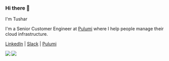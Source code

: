 ### Hi there 👋

I'm Tushar

I'm a Senior Customer Engineer at [Pulumi](https://www.pulumi.com/about/) where I help people manage their cloud infrastructure.

[LinkedIn](https://www.linkedin.com/in/tusharrshah/) | [Slack](https://slack.pulumi.com/) | [Pulumi](https://www.pulumi.com/about/)

<a href="https://feisky.xyz/about">
  <img align="left" src="https://github-readme-stats.vercel.app/api?username=tusharshahrs&show_icons=true" />
</a>

<a href="https://feisky.xyz/about">
  <img align="left" src="https://github-readme-stats.vercel.app/api/top-langs/?username=tusharshahrs&hide=html,css" />
</a>

<!--
**tusharshahrs/tusharshahrs** is a ✨ _special_ ✨ repository because its `README.md` (this file) appears on your GitHub profile.

Here are some ideas to get you started:

- 🔭 I’m currently working on ...
- 🌱 I’m currently learning ...
- 👯 I’m looking to collaborate on ...
- 🤔 I’m looking for help with ...
- 💬 Ask me about ...
- 📫 How to reach me: ...
- 😄 Pronouns: ...
- ⚡ Fun fact: ...
-->
